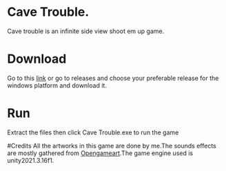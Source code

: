 # Cave Trouble.
Cave trouble is an infinite side view shoot em up game.

# Download 
Go to this [link](https://github.com/afaiyaz006/Cave-Trouble/releases/download/v1.0.0/cave_trouble_windows_x64.zip) or go to releases and choose your preferable release for the windows platform and download it.

# Run
Extract the files then click Cave Trouble.exe to run the game

#Credits
All the artworks in this game are done by me.The sounds effects are mostly gathered from [Opengameart](https://opengameart.org/).The game engine used is unity2021.3.16f1.
